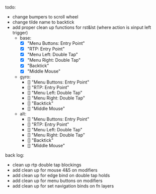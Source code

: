 todo:
 - change bumpers to scroll wheel
 - change tilde name to backtick
 - add proper clean up functions for rst&lst (where action is xinput left trigger)
    - base:
        - [x] "Menu Buttons: Entry Point" 
        - [x] "RTP: Entry Point"
        - [x] "Menu Left: Double Tap"
        - [x] "Menu Right: Double Tap"
        - [x] "Backtick"
        - [x] "Middle Mouse"
    - gyro:
        - [] "Menu Buttons: Entry Point"
        - [] "RTP: Entry Point"
        - [] "Menu Left: Double Tap"
        - [] "Menu Right: Double Tap"
        - [] "Backtick"
        - [] "Middle Mouse"
    - alt:
        - [] "Menu Buttons: Entry Point"
        - [] "RTP: Entry Point"
        - [] "Menu Left: Double Tap"
        - [] "Menu Right: Double Tap"
        - [] "Backtick"
        - [] "Middle Mouse"

 back log:
 - clean up rtp double tap blockings
 - add clean up for mouse 4&5 on modifiers
 - add clean up for edge bind on double tap holds
 - add clean up for menu buttons on modifiers
 - add clean up for set navigation binds on fn layers




